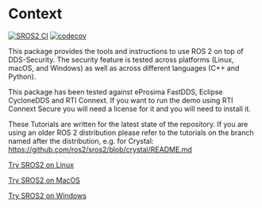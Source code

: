 # Context

[![SROS2 CI](https://github.com/ros2/sros2/actions/workflows/test.yml/badge.svg?branch=jazzy)](https://github.com/ros2/sros2/actions/workflows/test.yml?query=branch%3Ajazzy)
[![codecov](https://codecov.io/gh/ros2/sros2/branch/master/graph/badge.svg)](https://codecov.io/gh/ros2/sros2)

This package provides the tools and instructions to use ROS 2 on top of DDS-Security.
The security feature is tested across platforms (Linux, macOS, and Windows) as well as across different languages (C++ and Python).

This package has been tested against eProsima FastDDS, Eclipse CycloneDDS and RTI Connext.
If you want to run the demo using RTI Connext Secure you will need a license for it and you will need to install it.

These Tutorials are written for the latest state of the repository.
If you are using an older ROS 2 distribution please refer to the tutorials on the branch named after the distribution, e.g. for Crystal: https://github.com/ros2/sros2/blob/crystal/README.md

[Try SROS2 on Linux](SROS2_Linux.md)

[Try SROS2 on MacOS](SROS2_MacOS.md)

[Try SROS2 on Windows](SROS2_Windows.md)
